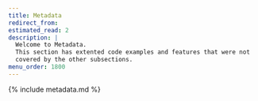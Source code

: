 ```yaml
---
title: Metadata
redirect_from:
estimated_read: 2
description: |
  Welcome to Metadata.
  This section has extented code examples and features that were not
  covered by the other subsections.
menu_order: 1800
---
```


{% include metadata.md %}